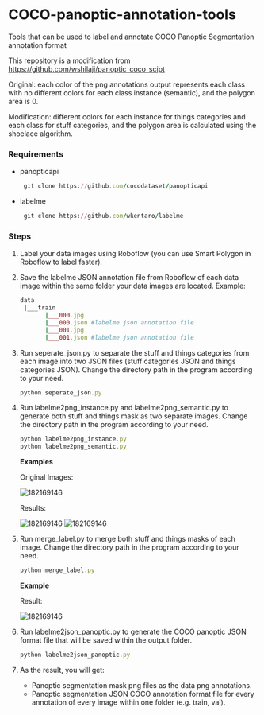 # COCO-panoptic-annotation-tools
Tools that can be used to label and annotate COCO Panoptic Segmentation annotation format

This repository is a modification from https://github.com/wshilaji/panoptic_coco_scipt

Original: each color of the png annotations output represents each class with no different colors for each class instance (semantic), and the polygon area is 0.

Modification: different colors for each instance for things categories and each class for stuff categories, and the polygon area is calculated using the shoelace algorithm.

### Requirements
* panopticapi
  ```ruby
   git clone https://github.com/cocodataset/panopticapi
* labelme
  ```ruby
   git clone https://github.com/wkentaro/labelme

### Steps
1. Label your data images using Roboflow (you can use Smart Polygon in Roboflow to label faster).
2. Save the labelme JSON annotation file from Roboflow of each data image within the same folder your data images are located.
   Example:
   ```ruby
   data
    |___train
          |___000.jpg
          |___000.json #labelme json annotation file
          |___001.jpg
          |___001.json #labelme json annotation file
4. Run seperate_json.py to separate the stuff and things categories from each image into two JSON files (stuff categories JSON and things categories JSON). Change the directory path in the program according to your need.
   ```ruby
   python seperate_json.py
5. Run labelme2png_instance.py and labelme2png_semantic.py to generate both stuff and things mask as two separate images. Change the directory path in the program according to your need.
   ```ruby
   python labelme2png_instance.py
   python labelme2png_semantic.py
   ```
   **Examples**

   Original Images:

   ![182169146](https://github.com/khalishaputri18/COCO-Panoptic-Annotation-Tools/assets/66949610/1f0705ad-552d-4fe6-b556-969c42b6f1ef)

   Results:
   
   ![182169146](https://github.com/khalishaputri18/COCO-Panoptic-Annotation-Tools/assets/66949610/0e78fa13-0fcf-48b6-9f6e-2cba301bda08)
   ![182169146](https://github.com/khalishaputri18/COCO-Panoptic-Annotation-Tools/assets/66949610/0aac8d97-10d4-490a-992a-56a213c78c6e)


7. Run merge_label.py to merge both stuff and things masks of each image. Change the directory path in the program according to your need.
   ```ruby
   python merge_label.py
   ```
   **Example**
   
   Result:
   
   ![182169146](https://github.com/khalishaputri18/COCO-Panoptic-Annotation-Tools/assets/66949610/ff5279a4-0f54-423c-b5c7-d5d2ff27f973)

9. Run labelme2json_panoptic.py to generate the COCO panoptic JSON format file that will be saved within the output folder.
   ```ruby
   python labelme2json_panoptic.py
10. As the result, you will get:
    * Panoptic segmentation mask png files as the data png annotations.
    * Panoptic segmentation JSON COCO annotation format file for every annotation of every image within one folder (e.g. train, val).

